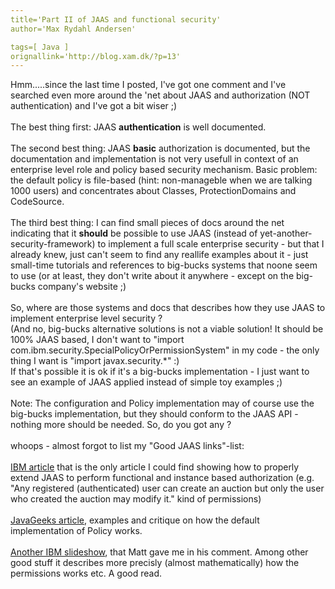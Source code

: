 ```yaml
---
title='Part II of JAAS and functional security'
author='Max Rydahl Andersen'

tags=[ Java ]
orignallink='http://blog.xam.dk/?p=13'
---
```

<div><p>Hmm.....since the last time I posted, I've got one comment and I've searched even more around the 'net about JAAS and authorization (NOT authentication) and I've got a bit wiser ;)<br><br>
The best thing first: JAAS <b>authentication</b> is well documented.<br><br>
The second best thing: JAAS <b>basic</b> authorization is documented, but the documentation and implementation is not very usefull in context of an enterprise level role and policy based security mechanism. Basic problem: the default policy is file-based (hint: non-manageble when we are talking 1000 users) and concentrates about Classes, ProtectionDomains and CodeSource. <br><br>
The third best thing: I can find small pieces of docs around the net indicating that it <b>should</b> be possible to use JAAS (instead of yet-another-security-framework) to implement a full scale enterprise security - but that I already knew, just can't seem to find any reallife examples about it - just small-time tutorials and references to big-bucks systems that noone seem to use (or at least, they don't write about it anywhere - except on the big-bucks company's website ;)<br><br>
So, where are those systems and docs that describes how they use JAAS to implement enterprise level security ?<br>
(And no, big-bucks alternative solutions is not a viable solution! It should be 100% JAAS based, I don't want to "import com.ibm.security.SpecialPolicyOrPermissionSystem" in my code - the only thing I want is "import javax.security.*" :)<br>
If that's possible it is ok if it's a big-bucks implementation - I just want to see an example of JAAS applied instead of simple toy examples ;)<br><br>
Note: The configuration and Policy implementation may of course use the big-bucks implementation, but they should conform to the JAAS API - nothing more should be needed. So, do you got any ? <br><br>
whoops - almost forgot to list my "Good JAAS links"-list:<br><br><a href="http://www-106.ibm.com/developerworks/java/library/j-jaas/" title="Extend JAAS for class instance-level authorization">IBM article</a> that is the only article I could find showing how to properly extend JAAS to perform functional and instance based authorization (e.g. "Any registered (authenticated) user can create an auction but only the user who created the auction may modify it." kind of permissions)<br><br><a href="http://www.javageeks.com/Papers/JavaPolicy/JavaPolicy.pdf">JavaGeeks article</a>, examples and critique on how the default implementation of Policy works.<br><br><a href="http://www.research.ibm.com/people/k/koved/Presentations/OReilly2000/indexc.htm">Another IBM slideshow</a>, that Matt gave me in his comment. Among other good stuff it describes more precisly (almost mathematically) how the permissions works etc. A good read.</p></div>
